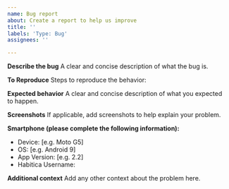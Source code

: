 ```yaml
---
name: Bug report
about: Create a report to help us improve
title: ''
labels: 'Type: Bug'
assignees: ''

---
```


**Describe the bug**
A clear and concise description of what the bug is.

**To Reproduce**
Steps to reproduce the behavior:


**Expected behavior**
A clear and concise description of what you expected to happen.

**Screenshots**
If applicable, add screenshots to help explain your problem.

**Smartphone (please complete the following information):**
 - Device: [e.g. Moto G5]
 - OS: [e.g. Android 9]
 - App Version: [e.g. 2.2]
 - Habitica Username: 

**Additional context**
Add any other context about the problem here.
